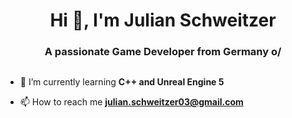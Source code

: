 <h1 align="center">Hi 👋, I'm Julian Schweitzer</h1>
<h3 align="center">A passionate Game Developer from Germany o/</h3>

<p align="left"> <a href="https://twitter.com/" target="blank"><img src="https://img.shields.io/twitter/follow/?logo=twitter&style=for-the-badge" alt="" /></a> </p>

- 🌱 I’m currently learning **C++ and Unreal Engine 5**

- 📫 How to reach me **julian.schweitzer03@gmail.com**
